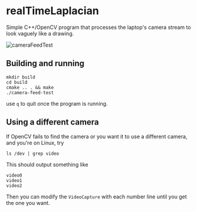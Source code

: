 # realTimeLaplacian

Simple C++/OpenCV program that processes the laptop's camera stream to look vaguely like a drawing.

![cameraFeedTest](https://user-images.githubusercontent.com/70862148/221389075-afaa3de8-f27d-43d4-b285-3a1210fb0ca7.png)


## Building and running

```
mkdir build
cd build
cmake .. . && make
./camera-feed-test
```
use `q` to quit once the program is running.

## Using a different camera

If OpenCV fails to find the camera or you want it to use a different camera, and you're on Linux, try
```
ls /dev | grep video
```
This should output something like
```
video0
video1
video2
```
Then you can modify the `VideoCapture` with each number line until you get the one you want.
